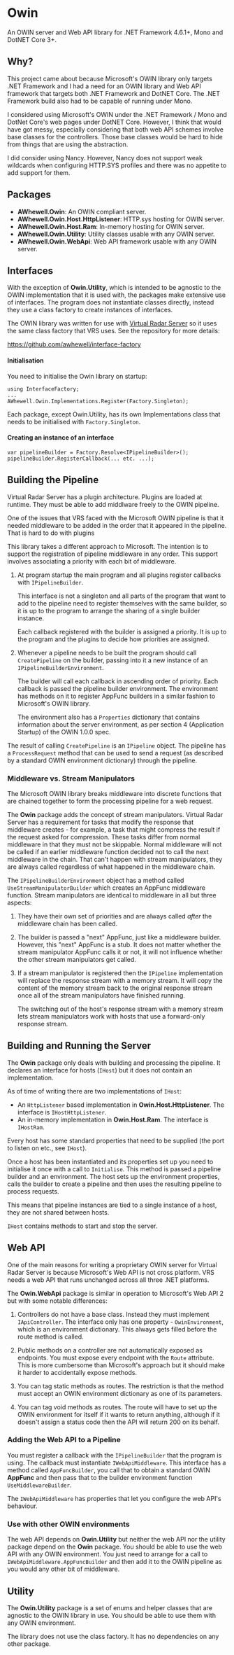 # Owin
An OWIN server and Web API library for .NET Framework 4.6.1+, Mono and DotNET Core 3+.

## Why?

This project came about because Microsoft's OWIN library only targets .NET Framework and I had
a need for an OWIN library and Web API framework that targets both .NET Framework and DotNET Core.
The .NET Framework build also had to be capable of running under Mono.

I considered using Microsoft's OWIN under the .NET Framework / Mono and DotNet Core's web pages
under DotNET Core. However, I think that would have got messy, especially considering that both
web API schemes involve base classes for the controllers. Those base classes would be hard to hide
from things that are using the abstraction.

I did consider using Nancy. However, Nancy does not support weak wildcards when configuring HTTP.SYS
profiles and there was no appetite to add support for them.


## Packages
* **AWhewell.Owin**: An OWIN compliant server.
* **AWhewell.Owin.Host.HttpListener**: HTTP.sys hosting for OWIN server.
* **AWhewell.Owin.Host.Ram**: In-memory hosting for OWIN server.
* **AWhewell.Owin.Utility**: Utility classes usable with any OWIN server.
* **AWhewell.Owin.WebApi**: Web API framework usable with any OWIN server.

## Interfaces

With the exception of **Owin.Utility**, which is intended to be agnostic to the OWIN implementation
that it is used with, the packages make extensive use of interfaces. The program does not
instantiate classes directly, instead they use a class factory to create instances of interfaces.

The OWIN library was written for use with [Virtual Radar Server](https://github.com/vradarserver/vrs)
so it uses the same class factory that VRS uses. See the repository for more details:

https://github.com/awhewell/interface-factory

#### Initialisation

You need to initialise the Owin library on startup:

````
using InterfaceFactory;
...
AWhewell.Owin.Implementations.Register(Factory.Singleton);
````

Each package, except Owin.Utility, has its own Implementations class that needs to be initialised with
````Factory.Singleton````.

#### Creating an instance of an interface

````
var pipelineBuilder = Factory.Resolve<IPipelineBuilder>();
pipelineBuilder.RegisterCallback(... etc. ...);
````



## Building the Pipeline

Virtual Radar Server has a plugin architecture. Plugins are loaded at runtime. They must
be able to add middlware freely to the OWIN pipeline.

One of the issues that VRS faced with the Microsoft OWIN pipeline is that it needed middleware
to be added in the order that it appeared in the pipeline. That is hard to do with plugins

This library takes a different approach to Microsoft. The intention is to support the registration
of pipeline middleware in any order. This support involves associating a priority with each bit of
middleware.

1. At program startup the main program and all plugins register callbacks with `IPipelineBuilder`.

   This interface is not a singleton and all parts of the program that want to add to the pipeline
   need to register themselves with the same builder, so it is up to the program to arrange the
   sharing of a single builder instance.

   Each callback registered with the builder is assigned a priority. It is up to the program and
   the plugins to decide how priorities are assigned.

2. Whenever a pipeline needs to be built the program should call `CreatePipeline` on the builder,
   passing into it a new instance of an `IPipelineBuilderEnvironment`.

   The builder will call each callback in ascending order of priority. Each callback is passed the
   pipeline builder environment. The environment has methods on it to register AppFunc builders in
   a similar fashion to Microsoft's OWIN library. 

   The environment also has a `Properties` dictionary that contains information about the server
   environment, as per section 4 (Application Startup) of the OWIN 1.0.0 spec.

The result of calling `CreatePipeline` is an `IPipeline` object. The pipeline has a `ProcessRequest`
method that can be used to send a request (as described by a standard OWIN environment dictionary)
through the pipeline.

### Middleware vs. Stream Manipulators

The Microsoft OWIN library breaks middleware into discrete functions that are chained together
to form the processing pipeline for a web request.

The **Owin** package adds the concept of stream manipulators. Virtual Radar Server has a requirement
for tasks that modify the response that middleware creates - for example, a task that might compress
the result if the request asked for compression. These tasks differ from normal middleware in that
they must not be skippable. Normal middleware will not be called if an earlier middleware function
decided not to call the next middleware in the chain. That can't happen with stream manipulators,
they are always called regardless of what happened in the middleware chain.


The `IPipelineBuilderEnvironment` object has a method called `UseStreamManipulatorBuilder` which
creates an AppFunc middleware function. Stream manipulators are identical to middleware in all but
three aspects:

1. They have their own set of priorities and are always called *after* the middleware chain has
   been called.

2. The builder is passed a "next" AppFunc, just like a middleware builder. However, this "next"
   AppFunc is a stub. It does not matter whether the stream manipulator AppFunc calls it or not,
   it will not influence whether the other stream manipulators get called.

3. If a stream manipulator is registered then the `IPipeline` implementation will replace the response
   stream with a memory stream. It will copy the content of the memory stream back to the original
   response stream once all of the stream manipulators have finished running.

   The switching out of the host's response stream with a memory stream lets stream manipulators work
   with hosts that use a forward-only response stream.

## Building and Running the Server

The **Owin** package only deals with building and processing the pipeline. It declares an
interface for hosts (`IHost`) but it does not contain an implementation.

As of time of writing there are two implementations of `IHost`:

* An `HttpListener` based implementation in **Owin.Host.HttpListener**. The interface is
  `IHostHttpListener`.
* An in-memory implementation in **Owin.Host.Ram**. The interface is `IHostRam`.

Every host has some standard properties that need to be supplied (the port to listen on etc., see
`IHost`).

Once a host has been instantiated and its properties set up you need to initialise it once with
a call to `Initialise`. This method is passed a pipeline builder and an environment. The host
sets up the environment properties, calls the builder to create a pipeline and then uses the
resulting pipeline to process requests.

This means that pipeline instances are tied to a single instance of a host, they are not shared
between hosts.

`IHost` contains methods to start and stop the server.

## Web API

One of the main reasons for writing a proprietary OWIN server for Virtual Radar Server is because
Microsoft's Web API is not cross platform. VRS needs a web API that runs unchanged across all three
.NET platforms.

The **Owin.WebApi** package is similar in operation to Microsoft's Web API 2 but with some notable
differences:

1. Controllers do not have a base class. Instead they must implement `IApiController`. The interface
   only has one property - `OwinEnvironment`, which is an environment dictionary. This always gets
   filled before the route method is called.

2. Public methods on a controller are not automatically exposed as endpoints. You must expose every
   endpoint with the `Route` attribute. This is more cumbersome than Microsoft's approach but it
   should make it harder to accidentally expose methods.

3. You can tag static methods as routes. The restriction is that the method must accept an OWIN
   environment dictionary as one of its parameters.

4. You can tag void methods as routes. The route will have to set up the OWIN environment for itself
   if it wants to return anything, although if it doesn't assign a status code then the API will
   return 200 on its behalf.

### Adding the Web API to a Pipeline

You must register a callback with the `IPipelineBuilder` that the program is using. The callback
must instantiate `IWebApiMiddleware`. This interface has a method called `AppFuncBuilder`, you
call that to obtain a standard OWIN **AppFunc** and then pass that to the builder environment
function `UseMiddlewareBuilder`.

The `IWebApiMiddleware` has properties that let you configure the web API's behaviour.

### Use with other OWIN environments

The web API depends on **Owin.Utility** but neither the web API nor the utility package depend on
the **Owin** package. You should be able to use the web API with any OWIN environment. You just
need to arrange for a call to `IWebApiMiddleware.AppFuncBuilder` and then add it to the OWIN
pipeline as you would any other bit of middleware.

## Utility

The **Owin.Utility** package is a set of enums and helper classes that are agnostic to the
OWIN library in use. You should be able to use them with any OWIN environment.

The library does not use the class factory. It has no dependencies on any other package.
